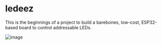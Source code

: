 # ledeez
This is the beginnings of a project to build a barebones, low-cost, ESP32-based board to control addressable LEDs.

![image](https://user-images.githubusercontent.com/1414156/148113850-4595fc61-17d8-4836-b27e-493904cd947e.png)
